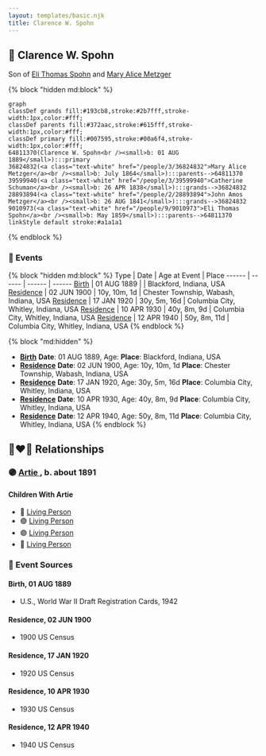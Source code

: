 ```yaml
---
layout: templates/basic.njk
title: Clarence W. Spohn
---
```

## 🔵 Clarence W. Spohn

Son of [Eli Thomas Spohn](/people/9/9010973) and [Mary Alice Metzger](/people/3/36824832)

{% block "hidden md:block" %}
```mermaid
graph
classDef grands fill:#193cb8,stroke:#2b7fff,stroke-width:1px,color:#fff;
classDef parents fill:#372aac,stroke:#615fff,stroke-width:1px,color:#fff;
classDef primary fill:#007595,stroke:#00a6f4,stroke-width:1px,color:#fff;
64811370(Clarence W. Spohn<br /><small>b: 01 AUG 1889</small>):::primary
36824832(<a class="text-white" href="/people/3/36824832">Mary Alice Metzger</a><br /><small>b: July 1864</small>):::parents-->64811370
39599940(<a class="text-white" href="/people/3/39599940">Catherine Schuman</a><br /><small>b: 26 APR 1838</small>):::grands-->36824832
28893894(<a class="text-white" href="/people/2/28893894">John Amos Metzger</a><br /><small>b: 26 AUG 1841</small>):::grands-->36824832
9010973(<a class="text-white" href="/people/9/9010973">Eli Thomas Spohn</a><br /><small>b: May 1859</small>):::parents-->64811370
linkStyle default stroke:#a1a1a1
```
{% endblock %}

### 📆 Events

{% block "hidden md:block" %}
Type | Date | Age at Event | Place
------ | ------ | ------ | ------
[Birth](#event-event-2) | 01 AUG 1889 |  | Blackford, Indiana, USA
[Residence](#event-event-0) | 02 JUN 1900 | 10y, 10m, 1d | Chester Township, Wabash, Indiana, USA
[Residence](#event-event-1) | 17 JAN 1920 | 30y, 5m, 16d | Columbia City, Whitley, Indiana, USA
[Residence](#event-event-2) | 10 APR 1930 | 40y, 8m, 9d | Columbia City, Whitley, Indiana, USA
[Residence](#event-event-3) | 12 APR 1940 | 50y, 8m, 11d | Columbia City, Whitley, Indiana, USA
{% endblock %}

{% block "md:hidden" %}
- **[Birth](#event-event-2)**
**Date**: 01 AUG 1889, Age:
**Place**: Blackford, Indiana, USA
- **[Residence](#event-event-0)**
**Date**: 02 JUN 1900, Age: 10y, 10m, 1d
**Place**: Chester Township, Wabash, Indiana, USA
- **[Residence](#event-event-1)**
**Date**: 17 JAN 1920, Age: 30y, 5m, 16d
**Place**: Columbia City, Whitley, Indiana, USA
- **[Residence](#event-event-2)**
**Date**: 10 APR 1930, Age: 40y, 8m, 9d
**Place**: Columbia City, Whitley, Indiana, USA
- **[Residence](#event-event-3)**
**Date**: 12 APR 1940, Age: 50y, 8m, 11d
**Place**: Columbia City, Whitley, Indiana, USA
{% endblock %}

## 👩‍❤️‍👨 Relationships

### 🟣 [Artie ](/people/4/49074271), b. about 1891

#### Children With Artie
* 🔵 [Living Person](/people/1/19086370)
* 🟣 [Living Person](/people/3/31480000)
* 🟣 [Living Person](/people/4/43811338)
* 🔵 [Living Person](/people/9/93500756)
### 📰 Event Sources

#### <a id="event-event-2"></a> Birth, 01 AUG 1889
* U.S., World War II Draft Registration Cards, 1942

#### <a id="event-event-0"></a> Residence, 02 JUN 1900
* 1900 US Census

#### <a id="event-event-1"></a> Residence, 17 JAN 1920
* 1920 US Census

#### <a id="event-event-2"></a> Residence, 10 APR 1930
* 1930 US Census

#### <a id="event-event-3"></a> Residence, 12 APR 1940
* 1940 US Census